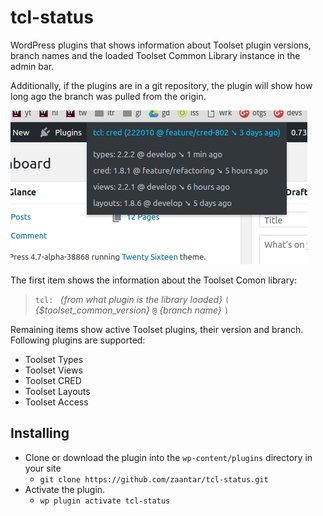 # tcl-status
WordPress plugins that shows information about Toolset plugin versions, branch names and the loaded Toolset Common Library 
instance in the admin bar.

Additionally, if the plugins are in a git repository, the plugin will show how long ago the branch was pulled from the origin.

![screenshot](./screenshot.png)

The first item shows the information about the Toolset Comon library: 

>`tcl: ` *{from what plugin is the library loaded}* `(` *{$toolset_common_version}* `@` *{branch name}* `)`

Remaining items show active Toolset plugins, their version and branch. 
Following plugins are supported:

- Toolset Types
- Toolset Views
- Toolset CRED
- Toolset Layouts
- Toolset Access

## Installing
 - Clone or download the plugin into the `wp-content/plugins` directory in your site
   - `git clone https://github.com/zaantar/tcl-status.git`
 - Activate the plugin.
   - `wp plugin activate tcl-status`